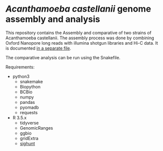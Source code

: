# _Acanthamoeba castellanii_ genome assembly and analysis

This repository contains the Assembly and comparative of two strains of Acanthamoeba castellanii.
The assembly process was done by combining Oxford Nanopore long reads with illumina shotgun libraries and Hi-C data. It is documented [in a separate file](doc/assembly_pipeline.md).

The comparative analysis can be run using the Snakefile.

Requirements:
* python3
    + snakemake
    + Biopython
    + BCBio
    + numpy
    + pandas
    + pyomadb
    + requests
* R 3.5.x
    + tidyverse
    + GenomicRanges
    + ggbio
    + gridExtra
    + [sighunt](https://github.com/KamilSJaron/sighunt)
